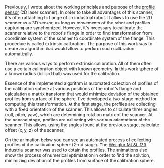 Previously, I wrote about the working principles and purpose of the [profile sensor](/professional-projects?id=10) (2D laser scanner). In order to take all advantages of this scanner, it's often attaching to flange of an industrial robot. It allows to use the 2D scanner as a 3D sensor, as long as movements of the robot and profiles capturing are synchronized. However, it's necessary to calibrate the scanner relative to the robot's flange in order to find transformation from coordinate system of the scanner to coordinate system of the flange. This procedure is called extrinsic calibration. The purpose of this work was to create an algorithm that would allow to perform such calibration automatically.

There are various ways to perform extrinsic calibration. All of them often use a certain calibration object with known geometry. In this work sphere of a known radius (billiard ball) was used for the calibration.

Essence of the implemented algorithm is automated collection of profiles of the calibration sphere at various positions of the robot's flange and calculation a matrix transform that would minimize deviation of the obtained profiles from surface of the sphere. I've developed a two-stage method for computing this transformation. At the first stage, the profiles are collecting with a fixed orientation of the scanner. This allows to calculate three angles (roll, pitch, yaw), which are determining rotation matrix of the scanner. At the second stage, profiles are collecting with various orientations of the scanner. This allows, using the angles found at the previous stage, calculate offset (x, y, z) of the scanner.

On the animation below you can see an automated process of collecting profiles of the calibration sphere (2-nd stage). The [Wenglor MLSL 123](https://www.wenglor.com/en/2D3D-Sensors/2D3D-Profile-Sensors/2D3D-Profile-Sensor/p/MLSL123/) industrial scanner was used to obtain the profiles. The animations also show the process of numerical optimization in order to find the solution, minimizing deviation of the profiles from surface of the calibration sphere.
